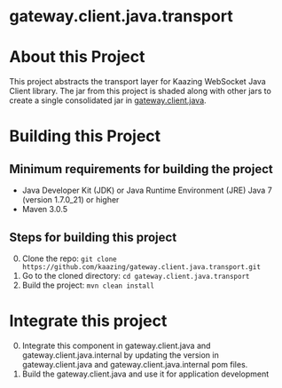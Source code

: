 # gateway.client.java.transport 

# About this Project

This project abstracts the transport layer for Kaazing WebSocket Java Client library. The jar from this project is shaded along with other jars to create a single consolidated jar in [gateway.client.java](https://github.com/kaazing/gateway.client.java).

# Building this Project

## Minimum requirements for building the project
* Java Developer Kit (JDK) or Java Runtime Environment (JRE) Java 7 (version 1.7.0_21) or higher
* Maven 3.0.5

## Steps for building this project
0. Clone the repo: ```git clone https://github.com/kaazing/gateway.client.java.transport.git```
0. Go to the cloned directory: ```cd gateway.client.java.transport```
0. Build the project: ```mvn clean install```

# Integrate this project

0. Integrate this component in gateway.client.java and gateway.client.java.internal by updating the version in gateway.client.java and gateway.client.java.internal pom files.
0. Build the gateway.client.java and use it for application development
